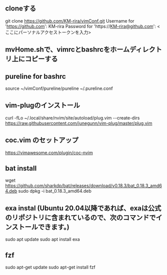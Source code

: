 ## cloneする
git clone https://github.com/KM-rira/vimConf.git
Username for 'https://github.com': KM-rira
Password for 'https://KM-rira@github.com': <ここにパーソナルアクセストークンを入力>

## mvHome.shで、vimrcとbashrcをホームディレクトリ上にコピーする

## pureline for bashrc
source ~/vimConf/pureline/pureline ~/.pureline.conf

## vim-plugのインストール
curl -fLo ~/.local/share/nvim/site/autoload/plug.vim --create-dirs https://raw.githubusercontent.com/junegunn/vim-plug/master/plug.vim

## coc.vim のセットアップ
https://vimawesome.com/plugin/coc-nvim

## bat install
wget https://github.com/sharkdp/bat/releases/download/v0.18.3/bat_0.18.3_amd64.deb
sudo dpkg -i bat_0.18.3_amd64.deb

## exa instal (Ubuntu 20.04以降であれば、exaは公式のリポジトリに含まれているので、次のコマンドでインストールできます。)
sudo apt update
sudo apt install exa

## fzf
sudo apt-get update
sudo apt-get install fzf
